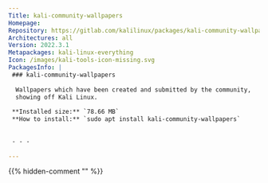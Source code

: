 ```yaml
---
Title: kali-community-wallpapers
Homepage: 
Repository: https://gitlab.com/kalilinux/packages/kali-community-wallpapers
Architectures: all
Version: 2022.3.1
Metapackages: kali-linux-everything 
Icon: /images/kali-tools-icon-missing.svg
PackagesInfo: |
 ### kali-community-wallpapers
 
  Wallpapers which have been created and submitted by the community,
  showing off Kali Linux.
 
 **Installed size:** `78.66 MB`  
 **How to install:** `sudo apt install kali-community-wallpapers`  
 
 
 - - -
 
---
```

{{% hidden-comment "<!--Do not edit anything above this line-->" %}}
